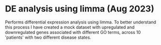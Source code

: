 # DE analysis using limma (Aug 2023)

Performs differential expression analysis using limma. To better understand this process I have created a mock dataset with upregulated and downregulated genes associated with different GO terms, across 10 'patients' with two different disease states.

